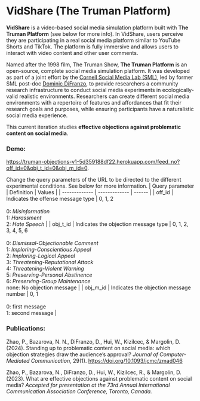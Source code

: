 VidShare (The Truman Platform)
=======================

**VidShare** is a video-based social media simulation platform built with **The Truman Platform** (see below for more info). In VidShare, users perceive they are participating in a real social media platform similar to YouTube Shorts and TikTok. The platform is fully immersive and allows users to interact with video content and other user comments.

Named after the 1998 film, The Truman Show, **The Truman Platform** is an open-source, complete social media simulation platform. It was developed as part of a joint effort by the [Cornell Social Media Lab (SML)](https://socialmedialab.cornell.edu/), led by former SML post-doc [Dominic DiFranzo](https://difranzo.com/), to provide researchers a community research infrastructure to conduct social media experiments in ecologically-valid realistic environments. Researchers can create different social media environments with a repertoire of features and affordances that fit their research goals and purposes, while ensuring participants have a naturalistic social media experience. 

This current iteration studies **effective objections against problematic content on social media**. 

### **Demo:** 
https://truman-objections-v1-5d359188df22.herokuapp.com/feed_no?off_id=0&obj_t_id=0&obj_m_id=0.

Change the query parameters of the URL to be directed to the different experimental conditions. See below for more information.
| Query parameter  | Definition | Values |
| ------------- | ------------- | ------ |
| off_id  | Indicates the offense message type  | 0, 1, 2<br/><br/> 0: _Misinformation_<br/>1: _Harassment_<br/>2: _Hate Speech_ |
| obj_t_id  | Indicates the objection message type  | 0, 1, 2, 3, 4, 5, 6<br/><br/>0: _Dismissal-Objectionable Comment_<br/>1: _Imploring-Conscientious Appeal_<br/>2: _Imploring-Logical Appeal_<br/>3: _Threatening-Reputational Attack_<br/>4: _Threatening-Violent Warning_<br/>5: _Preserving-Personal Abstinence_<br/>6: _Preserving-Group Maintenance_<br/>none: No objection message |
| obj_m_id  | Indicates the objection message number  | 0, 1 <br/><br/> 0: first message<br/>1: second message |

### **Publications:**
Zhao, P., Bazarova, N. N., DiFranzo, D., Hui, W., Kizilcec, & Margolin, D. (2024). Standing up to problematic content on social media: which objection strategies draw the audience’s approval? _Journal of Computer-Mediated Communication_, 29(1). https://doi.org/10.1093/jcmc/zmad046

Zhao, P., Bazarova, N., DiFranzo, D., Hui, W., Kizilcec, R., & Margolin, D. (2023). What are effective objections against problematic content on social media? _Accepted for presentation at the 73rd Annual International Communication Association Conference, Toronto, Canada._
